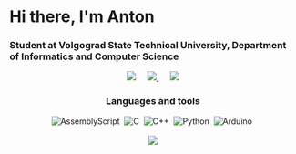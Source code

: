 <h1>Hi there, I'm Anton</h1>
  <h3>Student at Volgograd State Technical University, Department of Informatics and Computer Science</h3>
</div>

<div id="socials" align="center">
  <a target="_blank"href="https://t.me/yokogawa_ejx530a"><img src="https://img.shields.io/badge/Telegram-2CA5E0?style=for-the-badge&logo=telegram&logoColor=white" /></a>&nbsp;&nbsp;&nbsp;&nbsp;
  <a href="mailto:anton.stepanov.vpk@gmail.com">
    <img src="https://img.shields.io/badge/gmail-%23D14836.svg?&style=for-the-badge&logo=gmail&logoColor=white" />
  </a>&nbsp;&nbsp;&nbsp;&nbsp;
  <a>
    <img src="https://komarev.com/ghpvc/?username=stepanov-vpk&style=for-the-badge">
  </a>
</div>

<div id="languages" align="center">
  <h3>Languages and tools</h3>
  <img src="https://img.shields.io/badge/assembly%20script-%23000000.svg?style=for-the-badge&logo=assemblyscript&logoColor=white" alt="AssemblyScript"/>&nbsp;
  <img src="https://img.shields.io/badge/c-%2300599C.svg?style=for-the-badge&logo=c&logoColor=white" alt="C"/>&nbsp;
  <img src="https://img.shields.io/badge/c++-%2300599C.svg?style=for-the-badge&logo=c%2B%2B&logoColor=white" alt="C++"/>&nbsp;
  <img src="https://img.shields.io/badge/python-3670A0?style=for-the-badge&logo=python&logoColor=white" alt="Python"/>&nbsp;
  <img src="https://img.shields.io/badge/-Arduino-00979D?style=for-the-badge&logo=Arduino&logoColor=white" alt="Arduino"/>&nbsp;
</div>
<br>
<div id="top_lang" align="center">
<a>
  <img src="https://github-readme-stats.vercel.app/api/top-langs/?username=stepanov-vpk">
</a>

